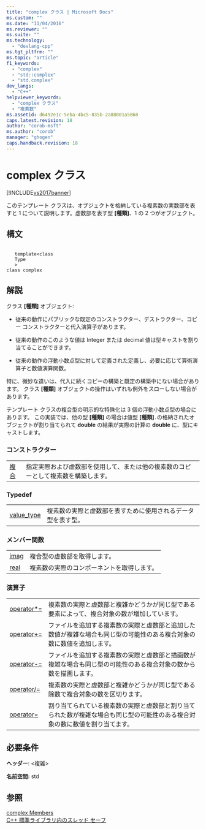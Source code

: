 ```yaml
---
title: "complex クラス | Microsoft Docs"
ms.custom: ""
ms.date: "11/04/2016"
ms.reviewer: ""
ms.suite: ""
ms.technology: 
  - "devlang-cpp"
ms.tgt_pltfrm: ""
ms.topic: "article"
f1_keywords: 
  - "complex"
  - "std::complex"
  - "std.complex"
dev_langs: 
  - "C++"
helpviewer_keywords: 
  - "complex クラス"
  - "複素数"
ms.assetid: d6492e1c-5eba-4bc5-835b-2a88001a5868
caps.latest.revision: 18
author: "corob-msft"
ms.author: "corob"
manager: "ghogen"
caps.handback.revision: 18
---
```

# complex クラス
[!INCLUDE[vs2017banner](../assembler/inline/includes/vs2017banner.md)]

このテンプレート クラスは、オブジェクトを格納している複素数の実数部を表すと 1 について説明します。虚数部を表す型 **\[種類\]**、1 の 2 つがオブジェクト。  
  
## 構文  
  
```  
  
   template<class   
   Type  
   >  
class complex  
```  
  
## 解説  
 クラス **\[種類\]** オブジェクト:  
  
-   従来の動作にパブリックな既定のコンストラクター、デストラクター、コピー コンストラクターと代入演算子があります。  
  
-   従来の動作のこのような値は Integer または decimal 値は型キャストを割り当てることができます。  
  
-   従来の動作の浮動小数点型に対して定義された定義し、必要に応じて算術演算子と数値演算関数。  
  
 特に、微妙な違いは、代入に続くコピーの構築と既定の構築中にない場合があります。  クラス **\[種類\]** オブジェクトの操作はいずれも例外をスローしない場合があります。  
  
 テンプレート クラスの複合型の明示的な特殊化は 3 個の浮動小数点型の場合にあります。  この実装では、他の型 **\[種類\]** の場合は値型 **\[種類\]**`.`の格納されたオブジェクトが割り当てられて **double** の結果が実際の計算の **double** に、型にキャストします。  
  
### コンストラクター  
  
|||  
|-|-|  
|[複合](../Topic/complex::complex.md)|指定実際および虚数部を使用して、または他の複素数のコピーとして複素数を構築します。|  
  
### Typedef  
  
|||  
|-|-|  
|[value\_type](../Topic/complex::value_type.md)|複素数の実際と虚数部を表すために使用されるデータ型を表す型。|  
  
### メンバー関数  
  
|||  
|-|-|  
|[imag](../Topic/complex::imag.md)|複合型の虚数部を取得します。|  
|[real](../Topic/complex::real.md)|複素数の実際のコンポーネントを取得します。|  
  
### 演算子  
  
|||  
|-|-|  
|[operator\*\=](../Topic/complex::operator*=.md)|複素数の実際と虚数部と複雑かどうかが同じ型である要素によって、複合対象の数が増加しています。|  
|[operator\+\=](../Topic/complex::operator+=.md)|ファイルを追加する複素数の実際と虚数部と追加した数値が複雑な場合も同じ型の可能性のある複合対象の数に数値を追加します。|  
|[operator\-\=](../Topic/complex::operator-=1.md)|ファイルを追加する複素数の実際と虚数部と描画数が複雑な場合も同じ型の可能性のある複合対象の数から数を描画します。|  
|[operator\/\=](../Topic/complex::operator-=2.md)|複素数の実際と虚数部と複雑かどうかが同じ型である除数で複合対象の数を区切ります。|  
|[operator\=](../Topic/complex::operator=.md)|割り当てられている複素数の実際と虚数部と割り当てられた数が複雑な場合も同じ型の可能性のある複合対象の数に数値を割り当てます。|  
  
## 必要条件  
 **ヘッダー**: \<複雑\>  
  
 **名前空間:** std  
  
## 参照  
 [complex Members](http://msdn.microsoft.com/ja-jp/d5c4466c-43a0-4817-aca1-9a5d492dae28)   
 [C\+\+ 標準ライブラリ内のスレッド セーフ](../standard-library/thread-safety-in-the-cpp-standard-library.md)